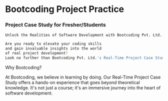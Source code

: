 # Bootcoding Project Practice 

### Project Case Study for Fresher/Students


`Unlock the Realities of Software Development with Bootcoding Pvt. Ltd.`

```bash
Are you ready to elevate your coding skills 
and gain invaluable insights into the world 
of real project development? 
Look no further than Bootcoding Pvt. Ltd.'s Real-Time Project Case Study!
```

Why Bootcoding?

At Bootcoding, we believe in learning by doing. Our Real-Time Project Case Study offers a hands-on experience that goes beyond theoretical knowledge. It's not just a course; it's an immersive journey into the heart of software development.